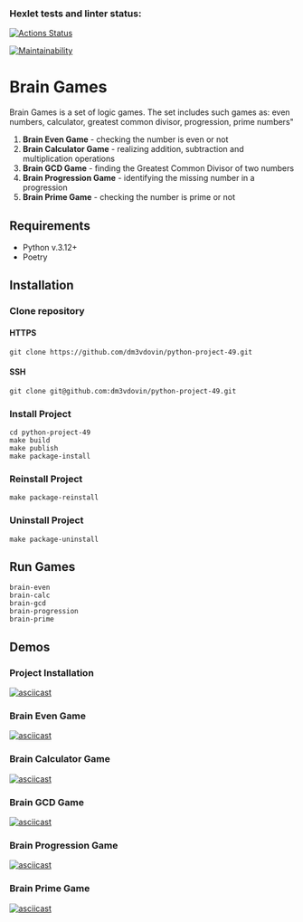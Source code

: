 ### Hexlet tests and linter status:
[![Actions Status](https://github.com/dm3vdovin/python-project-49/actions/workflows/hexlet-check.yml/badge.svg)](https://github.com/dm3vdovin/python-project-49/actions)

[![Maintainability](https://api.codeclimate.com/v1/badges/dc98c3aab577103870cd/maintainability)](https://codeclimate.com/github/dm3vdovin/python-project-49/maintainability)

# Brain Games

Brain Games is a set of logic games. The set includes such games as: even numbers, calculator, greatest common divisor, progression, prime numbers"

1. **Brain Even Game** - checking the number is even or not
2. **Brain Calculator Game** - realizing addition, subtraction and multiplication operations
3. **Brain GCD Game** - finding the Greatest Common Divisor of two numbers
4. **Brain Progression Game** - identifying the missing number in a progression
5. **Brain Prime Game** - checking the number is prime or not

## Requirements

* Python v.3.12+
* Poetry

## Installation

### Clone repository

#### HTTPS

```
git clone https://github.com/dm3vdovin/python-project-49.git
```

#### SSH

```
git clone git@github.com:dm3vdovin/python-project-49.git
```

### Install Project

```
cd python-project-49
make build
make publish
make package-install
```

### Reinstall Project

```
make package-reinstall
```

### Uninstall Project

```
make package-uninstall
```

## Run Games

```
brain-even
brain-calc
brain-gcd
brain-progression
brain-prime
```

## Demos

### Project Installation

[![asciicast](https://asciinema.org/a/pihE9V8GJQCXsb6MT2kF8QS87.svg)](https://asciinema.org/a/pihE9V8GJQCXsb6MT2kF8QS87)

### Brain Even Game

[![asciicast](https://asciinema.org/a/W07cWcjKxkm8HmbrfQLS5bNAY.svg)](https://asciinema.org/a/W07cWcjKxkm8HmbrfQLS5bNAY)

### Brain Calculator Game

[![asciicast](https://asciinema.org/a/yFKEA9cdus5WRYseZy0sfSKUV.svg)](https://asciinema.org/a/yFKEA9cdus5WRYseZy0sfSKUV)

### Brain GCD Game

[![asciicast](https://asciinema.org/a/Ave1BnzADsui7IMrjhn57YVIj.svg)](https://asciinema.org/a/Ave1BnzADsui7IMrjhn57YVIj)

### Brain Progression Game

[![asciicast](https://asciinema.org/a/6hfvaX5LPDcdpeRll04Ttt7IM.svg)](https://asciinema.org/a/6hfvaX5LPDcdpeRll04Ttt7IM)

### Brain Prime Game

[![asciicast](https://asciinema.org/a/mJkD0TdmfurrYpx3K4uQi31Oa.svg)](https://asciinema.org/a/mJkD0TdmfurrYpx3K4uQi31Oa)